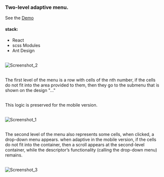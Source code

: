 ### Two-level adaptive menu. ###
See the [Demo](https://alexandrvinogradov.github.io/NoLogoStydio-test-task)

#### stack: ####
* React
* scss Modules
* Ant Design </br></br>

![Screenshot_2](https://user-images.githubusercontent.com/52967962/75106726-73d55080-5630-11ea-8c56-1db16e057412.jpg) </br></br>

The first level of the menu is a row with cells of the nth number, if the cells do not fit into the area provided to them, then they go to the submenu that is shown on the design "..." </br></br>

This logic is preserved for the mobile version. </br></br>

![Screenshot_1](https://user-images.githubusercontent.com/52967962/75106744-9d8e7780-5630-11ea-8273-7e08c761a8b7.jpg) </br></br>




The second level of the menu also represents some cells, when clicked, a drop-down menu appears.
when adaptive in the mobile version, if the cells do not fit into the container, then a scroll appears at the second-level container, while the descriptor’s functionality (calling the drop-down menu) remains. </br></br>

![Screenshot_3](https://user-images.githubusercontent.com/52967962/75106714-69b35200-5630-11ea-8abc-91f77d6d6318.jpg)
